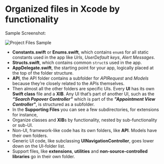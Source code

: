 # Organized files in Xcode by functionality
Sample Screenshot:

![Project Files Sample](https://github.com/anasamanp/iOS-Best-Practices-Coding-Style/blob/master/ProjectFolder.png)

- **Constants.swift** or **Enums.swift**, which contains `enum`s for all static constants used in the app like *Urls*, *UserDefault keys*, *Alert Messages*.
- **Structs.swift**, which contains common `struct`s used in the app.
- **AppDelegate.swift**, the starting point for your app, logically placed at the top of the folder structure.
- **API**, the API folder contains a subfolder for *APIRequest* and *Models* because they’re closely related to the APIs themselves.
- Then almost all the other folders are specific UIs. Every **UI** has its own **Swift class** file and a **XIB**. Any UI that’s part of another UI, such as the ***“Search Popover Controller”*** which is part of the ***"Appointment View Controller"***, is structured as a subfolder.
- In the **Supporting Files** you can see a few subdirectories, for extensions for instance, 
- Organize classes and **XIB**s by functionality, nested by sub-functionality or sub-UI.
- Non-UI, framework-like code has its own folders, like **API**.
Models have their own folders.
- Generic UI code, like subclassing **UINavigationController**, goes lower down on the UI-folder list.
- Support files, like **extensions**, **utilities** and **non-source-controlled libraries** go in their own folder.
